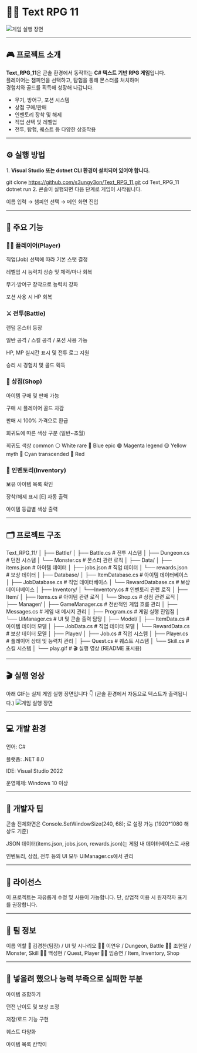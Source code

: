 ﻿# 🧙‍♂️ Text RPG 11

![게임 실행 장면](./play.gif)

---

## 🎮 프로젝트 소개

**Text_RPG_11**은 콘솔 환경에서 동작하는 **C# 텍스트 기반 RPG 게임**입니다.  
플레이어는 챔피언을 선택하고, 탐험을 통해 몬스터를 처치하며  
경험치와 골드를 획득해 성장해 나갑니다.  

- 무기, 방어구, 포션 시스템  
- 상점 구매/판매  
- 인벤토리 장착 및 해제  
- 직업 선택 및 레벨업  
- 전투, 탐험, 퀘스트 등 다양한 상호작용

---

## ⚙️ 실행 방법

1️. **Visual Studio 또는 dotnet CLI 환경이 설치되어 있어야 합니다.**

git clone https://github.com/s3ungy3on/Text_RPG_11.git
cd Text_RPG_11
dotnet run
2️. 콘솔이 실행되면 다음 단계로 게임이 시작됩니다.

이름 입력 → 챔피언 선택 → 메인 화면 진입

---

## 🧩 주요 기능

### 🧑‍🎤 플레이어(Player)
직업(Job) 선택에 따라 기본 스탯 결정

레벨업 시 능력치 상승 및 체력/마나 회복

무기·방어구 장착으로 능력치 강화

포션 사용 시 HP 회복

### ⚔️ 전투(Battle)
랜덤 몬스터 등장

일반 공격 / 스킬 공격 / 포션 사용 가능

HP, MP 실시간 표시 및 전투 로그 지원

승리 시 경험치 및 골드 획득

### 🏪 상점(Shop)
아이템 구매 및 판매 가능

구매 시 플레이어 골드 차감

판매 시 100% 가격으로 환급

희귀도에 따른 색상 구분 (일반~초월)

희귀도	색상
common	⚪ White
rare	🔵 Blue
epic	🟣 Magenta
legend	🟡 Yellow
myth	🩵 Cyan
transcended	🔴 Red

### 🎒 인벤토리(Inventory)
보유 아이템 목록 확인

장착/해제 표시 [E] 자동 출력

아이템 등급별 색상 출력

---

## 🗂️ 프로젝트 구조
Text_RPG_11/
│
├── Battle/
│   ├── Battle.cs            # 전투 시스템
│   ├── Dungeon.cs           # 던전 시스템
│   └── Monster.cs           # 몬스터 관련 로직
│
├── Data/
│   ├── items.json			# 아이템 데이터
│   ├── jobs.json			# 직업 데이터
│   └── rewards.json		# 보상 데이터
│
├── Database/
│   ├── ItemDatabase.cs		# 아이템 데이터베이스
│   ├── JobDatabase.cs		# 직업 데이터베이스
│   └── RewardDatabase.cs	# 보상 데이터베이스
│
├── Inventory/
│   └──Inventory.cs			# 인벤토리 관련 로직
│
├── Item/
│   ├── Items.cs			# 아이템 관련 로직
│   └── Shop.cs				# 상점 관련 로직
│
├── Manager/
│   ├── GameManager.cs      # 전반적인 게임 흐름 관리
│   ├── Messages.cs			# 게임 내 메시지 관리
│   ├── Program.cs			# 게임 실행 진입점
│   └── UiManager.cs        # UI 및 콘솔 출력 담당
│
├── Model/
│   ├── ItemData.cs			# 아이템 데이터 모델
│   ├── JobData.cs			# 직업 데이터 모델
│   └── RewardData.cs		# 보상 데이터 모델
│
├── Player/
│   ├── Job.cs				# 직업 시스템
│   ├── Player.cs           # 플레이어 상태 및 능력치 관리
│   ├── Quest.cs            # 퀘스트 시스템
│   └── Skill.cs            # 스킬 시스템
│
└── play.gif					# 🎬 실행 영상 (README 표시용)

---

## 🎬 실행 영상
아래 GIF는 실제 게임 실행 장면입니다 👇
(콘솔 환경에서 자동으로 텍스트가 출력됩니다.)
![게임 실행 장면](./play.gif)

---

## 💻 개발 환경
언어: C#

플랫폼: .NET 8.0

IDE: Visual Studio 2022

운영체제: Windows 10 이상

---

## 🧠 개발자 팁
콘솔 전체화면은 Console.SetWindowSize(240, 68); 로 설정 가능 (1920*1080 해상도 기준)

JSON 데이터(items.json, jobs.json, rewards.json)는 게임 내 데이터베이스로 사용

인벤토리, 상점, 전투 등의 UI 모두 UIManager.cs에서 관리

---

## 📜 라이선스
이 프로젝트는 자유롭게 수정 및 사용이 가능합니다.
단, 상업적 이용 시 원저작자 표기를 권장합니다.

---

## 👥 팀 정보
이름	역할
🧙 김경찬(팀장) / UI 및 시나리오
👩‍💻‍ 이연우 / Dungeon, Battle
🧑‍💻 조현일 / Monster, Skill
🧑‍💻 백성현 / Quest, Player
👩‍💻‍ 임승연 / Item, Inventory, Shop

---

## 🚀 넣을려 했으나 능력 부족으로 실패한 부분
아이템 조합하기

던전 난이도 및 보상 조정

저장/로드 기능 구현

퀘스트 다양화

아이템 목록 칸막이
